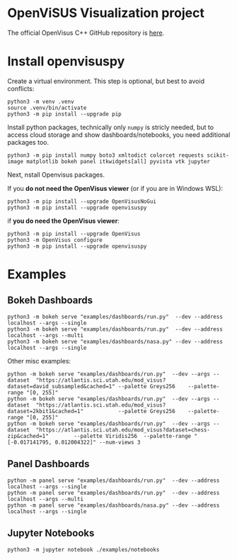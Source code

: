 # OpenViSUS Visualization project

The official OpenVisus C++ GitHub repository is [here](https://github.com/sci-visus/OpenVisus).

# Install openvisuspy

Create a virtual environment. This step is optional, but best to avoid conflicts:

```
python3 -m venv .venv
source .venv/bin/activate
python3 -m pip install --upgrade pip
```

Install python packages, technically only `numpy` is stricly needed, but to access cloud storage and show dashboards/notebooks, you need additional packages too.

```
python3 -m pip install numpy boto3 xmltodict colorcet requests scikit-image matplotlib bokeh panel itkwidgets[all] pyvista vtk jupyter
```

Next, nstall Openvisus packages. 

If you **do not need the OpenVisus viewer** (or if you are in Windows WSL):

```
python3 -m pip install --upgrade OpenVisusNoGui
python3 -m pip install --upgrade openvisuspy 
```

if **you do need the OpenVisus viewer**:

```
python3 -m pip install --upgrade OpenVisus
python3 -m OpenVisus configure 
python3 -m pip install --upgrade openvisuspy 
```

# Examples

## Bokeh Dashboards 

```
python3 -m bokeh serve "examples/dashboards/run.py"  --dev --address localhost --args --single
python3 -m bokeh serve "examples/dashboards/run.py"  --dev --address localhost --args --multi
python3 -m bokeh serve "examples/dashboards/nasa.py" --dev --address localhost --args --single
```

Other misc examples:

```
python -m bokeh serve "examples/dashboards/run.py"  --dev --args --dataset  "https://atlantis.sci.utah.edu/mod_visus?dataset=david_subsampled&cached=1" --palette Greys256    --palette-range "[0, 255]"
python -m bokeh serve "examples/dashboards/run.py"  --dev --args --dataset  "https://atlantis.sci.utah.edu/mod_visus?dataset=2kbit1&cached=1"           --palette Greys256    --palette-range "[0, 255]"
python -m bokeh serve "examples/dashboards/run.py"  --dev --args --dataset  "https://atlantis.sci.utah.edu/mod_visus?dataset=chess-zip&cached=1"        --palette Viridis256  --palette-range "[-0.017141795, 0.012004322]" --num-views 3 

```

## Panel Dashboards 

```
python -m panel serve "examples/dashboards/run.py"  --dev --address localhost --args --single
python -m panel serve "examples/dashboards/run.py"  --dev --address localhost --args --multi
python -m panel serve "examples/dashboards/nasa.py" --dev --address localhost --args --single
```

## Jupyter Notebooks 

```
python3 -m jupyter notebook ./examples/notebooks 
```
